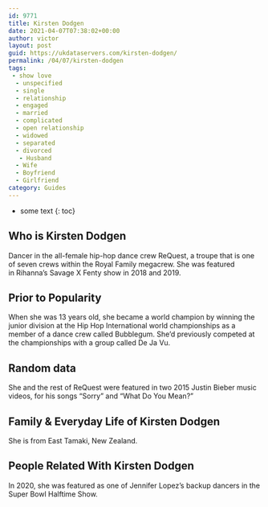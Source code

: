 ```yaml
---
id: 9771
title: Kirsten Dodgen
date: 2021-04-07T07:38:02+00:00
author: victor
layout: post
guid: https://ukdataservers.com/kirsten-dodgen/
permalink: /04/07/kirsten-dodgen
tags:
 - show love
  - unspecified
  - single
  - relationship
  - engaged
  - married
  - complicated
  - open relationship
  - widowed
  - separated
  - divorced
   - Husband
  - Wife
  - Boyfriend
  - Girlfriend
category: Guides
---
```


* some text
{: toc}


## Who is Kirsten Dodgen



Dancer in the all-female hip-hop dance crew ReQuest, a troupe that is one of seven crews within the Royal Family megacrew. She was featured in Rihanna&#8217;s Savage X Fenty show in 2018 and 2019. 

                
                
                
## Prior to Popularity



When she was 13 years old, she became a world champion by winning the junior division at the Hip Hop International world championships as a member of a dance crew called Bubblegum. She&#8217;d previously competed at the championships with a group called De Ja Vu.

                
                
                
## Random data



She and the rest of ReQuest were featured in two 2015 Justin Bieber music videos, for his songs &#8220;Sorry&#8221; and &#8220;What Do You Mean?&#8221;

                
                
                
## Family & Everyday Life of Kirsten Dodgen



She is from East Tamaki, New Zealand.

                
                
                
## People Related With Kirsten Dodgen



In 2020, she was featured as one of Jennifer Lopez&#8217;s backup dancers in the Super Bowl Halftime Show. 

                
              
            
          
          
          